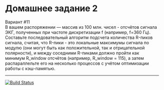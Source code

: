 # Домашнее задание 2
Вариант #11 <br>
В вашем распоряжении — массив из 100 млн. чисел - отсчётов сигнала ЭКГ, полученных при частоте дискретизации f (например, f=360 Гц). <br>
Составьте последовательный алгоритм подсчета количества R-пиков сигнала, считая, что R-пики - это локальные максимумы сигнала 
по модулю (они могут быть как положительной, так и отрицательной полярности), 
и между соседними R-пиками должно пройти как минимум R_window отсчётов (например, R_window = 115), 
а затем распараллельте его на несколько процессов с учётом оптимизации работы с кэш-памятью.
<hr> 

[![Build Status](https://app.travis-ci.com/xpewa/Technopark-IZ-2021.svg?branch=IZ-2)](https://app.travis-ci.com/xpewa/Technopark-IZ-2021)
